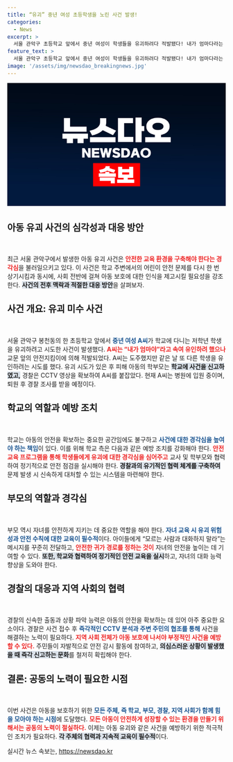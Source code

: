 ```yaml
---
title: “유괴” 중년 여성 초등학생을 노린 사건 발생!
categories:
  - News
excerpt: >
  서울 관악구 초등학교 앞에서 중년 여성이 학생들을 유괴하려다 적발됐다! 내가 엄마다라는 속임수로 학생을 유인하려던 A씨, 경찰 수사 시작. 과연 사건의 전말은? 클릭하여 더 알아보세요!
feature_text: >
  서울 관악구 초등학교 앞에서 중년 여성이 학생들을 유괴하려다 적발됐다! 내가 엄마다라는 속임수로 학생을 유인하려던 A씨, 경찰 수사 시작. 과연 사건의 전말은? 클릭하여 더 알아보세요!
image: '/assets/img/newsdao_breakingnews.jpg'
---
```


<p><img src="/assets/img/newsdao_breakingnews.jpg" alt="koreaapp 속보" /></p>

<h2 data-ke-size="size26">아동 유괴 사건의 심각성과 대응 방안</h2>

<p data-ke-size="size16">&nbsp;</p>

<p>최근 서울 관악구에서 발생한 아동 유괴 사건은 <b><span style="color: #ee2323;">안전한 교육 환경을 구축해야 한다는 경각심</span></b>을 불러일으키고 있다. 이 사건은 학교 주변에서의 어린이 안전 문제를 다시 한 번 상기시킴과 동시에, 사회 전반에 걸쳐 아동 보호에 대한 인식을 제고시킬 필요성을 강조한다. <b><span style="background-color: #21538527;">사건의 전후 맥락과 적절한 대응 방안</span></b>을 살펴보자.</p>

<h2 data-ke-size="size26">사건 개요: 유괴 미수 사건</h2>

<p data-ke-size="size16">&nbsp;</p>

<p>서울 관악구 봉천동의 한 초등학교 앞에서 <b><span style="color: #1a5490;">중년 여성 A씨</span></b>가 학교에 다니는 저학년 학생을 유괴하려고 시도한 사건이 발생했다. <b><span style="color: #ee2323;">A씨는 “내가 엄마야”라고 속여 유인하려 했으나</span></b> 교문 앞의 안전지킴이에 의해 적발되었다. A씨는 도주했지만 같은 날 또 다른 학생을 유인하려는 시도를 했다. 유괴 시도가 있은 후 피해 아동의 학부모는 <b><span style="background-color: #21538527;">학교에 사건을 신고하였고,</span></b> 경찰은 CCTV 영상을 확보하여 A씨를 붙잡았다. 현재 A씨는 병원에 입원 중이며, 퇴원 후 경찰 조사를 받을 예정이다.</p>

<h2 data-ke-size="size26">학교의 역할과 예방 조치</h2>

<p data-ke-size="size16">&nbsp;</p>

<p>학교는 아동의 안전을 확보하는 중요한 공간임에도 불구하고 <b><span style="color: #1a5490;">사건에 대한 경각심을 높여야 하는 책임</span></b>이 있다. 이를 위해 학교 측은 다음과 같은 예방 조치를 강화해야 한다. <b><span style="color: #ee2323;">안전 교육 프로그램을 통해 학생들에게 유괴에 대한 경각심을 심어주고</span></b> 교사 및 학부모와 협력하여 정기적으로 안전 점검을 실시해야 한다. <b><span style="background-color: #21538527;">경찰과의 유기적인 협력 체계를 구축하여</span></b> 문제 발생 시 신속하게 대처할 수 있는 시스템을 마련해야 한다. </p>

<h2 data-ke-size="size26">부모의 역할과 경각심</h2>

<p data-ke-size="size16">&nbsp;</p>

<p>부모 역시 자녀를 안전하게 지키는 데 중요한 역할을 해야 한다. <b><span style="color: #1a5490;">자녀 교육 시 유괴 위험성과 안전 수칙에 대한 교육이 필수적</span></b>이다. 아이들에게 “모르는 사람과 대화하지 말라”는 메시지를 꾸준히 전달하고, <b><span style="color: #ee2323;">안전한 귀가 경로를 정하는 것이</span></b> 자녀의 안전을 높이는 데 기여할 수 있다. <b><span style="background-color: #21538527;">또한, 학교와 협력하여 정기적인 안전 교육을 실시</span></b>하고, 자녀의 대화 능력 향상을 도와야 한다.</p>

<h2 data-ke-size="size26">경찰의 대응과 지역 사회의 협력</h2>

<p data-ke-size="size16">&nbsp;</p>

<p>경찰의 신속한 출동과 상황 파악 능력은 아동의 안전을 확보하는 데 있어 아주 중요한 요소이다. 경찰은 사건 접수 후 <b><span style="color: #1a5490;">즉각적인 CCTV 분석과 주변 주민의 협조를 통해</span></b> 사건을 해결하는 노력이 필요하다. <b><span style="color: #ee2323;">지역 사회 전체가 아동 보호에 나서야 부정적인 사건을 예방할 수 있다.</span></b> 주민들이 자발적으로 안전 감시 활동에 참여하고, <b><span style="background-color: #21538527;">의심스러운 상황이 발생했을 때 즉각 신고하는 문화</span></b>를 철저히 확립해야 한다.</p>

<h2 data-ke-size="size26">결론: 공동의 노력이 필요한 시점</h2>

<p data-ke-size="size16">&nbsp;</p>

<p>이번 사건은 아동을 보호하기 위한 <b><span style="color: #1a5490;">모든 주체, 즉 학교, 부모, 경찰, 지역 사회가 함께 힘을 모아야 하는 시점</span></b>에 도달했다. <b><span style="color: #ee2323;">모든 아동이 안전하게 성장할 수 있는 환경을 만들기 위해서는 공동의 노력이 절실하다.</span></b> 이제는 아동 유괴와 같은 사건을 예방하기 위한 적극적인 조치가 필요하다. <b><span style="background-color: #21538527;">각 주체의 협력과 지속적 교육이 필수적</span></b>이다. </p>

<p data-ke-size="size16"></p>
실시간 뉴스 속보는, <a href="https://newsdao.kr" rel="dofollow">https://newsdao.kr</a>



